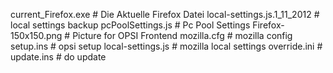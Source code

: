 current_Firefox.exe               # Die Aktuelle Firefox Datei
local-settings.js.1_11_2012       # local settings backup
pcPoolSettings.js                 # Pc Pool Settings
Firefox-150x150.png               # Picture for OPSI Frontend
mozilla.cfg                       # mozilla config
setup.ins                         # opsi setup
local-settings.js                 # mozilla local settings
override.ini                      #  
update.ins                        # do update
